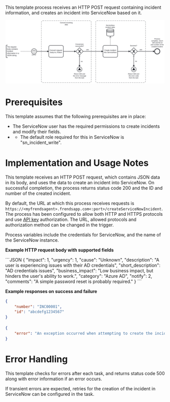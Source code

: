 This template process receives an HTTP POST request containing incident information, and creates an incident into ServiceNow based on it.

![Template](assets/HTTP-to-ServiceNow-Create-incident.svg)

# Prerequisites

This template assumes that the following prerequisites are in place:

- The ServiceNow user has the required permissions to create incidents and modify their fields.
- - The default role required for this in ServiceNow is "sn_incident_write".

# Implementation and Usage Notes

This template receives an HTTP POST request, which contains JSON data in its body, and uses the data to create an incident into ServiceNow. On successful completion, the process returns status code 200 and the ID and number of the created incident.

By default, the URL at which this process receives requests is `https://<myfrendsagent>.frendsapp.com<:port>/createServiceNowIncident`. The process has been configured to allow both HTTP and HTTPS protocols and use [API key](https://docs.frends.com/en/articles/2206706-api-keys) authorization. The URL, allowed protocols and authorization method can be changed in the trigger.

Process variables include the credentials for ServiceNow, and the name of the ServiceNow instance.

**Example HTTP request body with supported fields**

´´´JSON
{
    "impact": 1,
    "urgency": 1,
    "cause": "Unknown",
    "description": "A user is experiencing issues with their AD credentials",
    "short_description": "AD credentials issues",
    "business_impact": "Low business impact, but hinders the user's ability to work.",
    "category": "Azure AD",
    "notify": 2,
    "comments": "A simple password reset is probably required."
}
´´´

**Example responses on success and failure**

```JSON
{
    "number": "INC00001",
    "id": "abcdefg1234567"
}

{
    "error": "An exception occurred when attempting to create the incident into ServiceNow. HTTP status code: 401"
}
```

# Error Handling

This template checks for errors after each task, and returns status code 500 along with error information if an error occurs.

If transient errors are expected, retries for the creation of the incident in ServiceNow can be configured in the task.